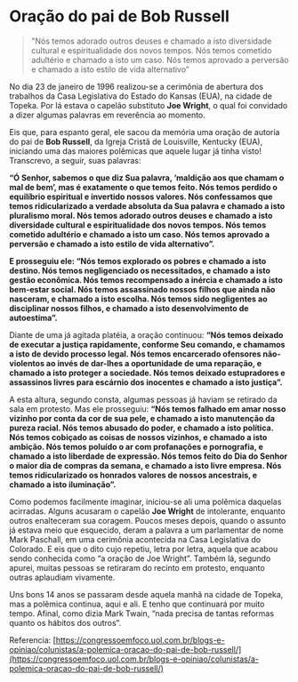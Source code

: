 # Oração do pai de Bob Russell

> "Nós temos adorado outros deuses e chamado a isto diversidade cultural e espiritualidade dos novos tempos. Nós temos cometido adultério e chamado a isto um caso. Nós temos aprovado a perversão e chamado a isto estilo de vida alternativo”

No dia 23 de janeiro de 1996 realizou-se a cerimônia de abertura dos trabalhos da Casa Legislativa do Estado do Kansas (EUA), na cidade de Topeka. Por lá estava o capelão substituto **Joe Wright**, o qual foi convidado a dizer algumas palavras em reverência ao momento.

Eis que, para espanto geral, ele sacou da memória uma oração de autoria do pai de **Bob Russell**, da Igreja Cristã de Louisville, Kentucky (EUA), iniciando uma das maiores polêmicas que aquele lugar já tinha visto! Transcrevo, a seguir, suas palavras:

**“Ó Senhor, sabemos o que diz Sua palavra, ‘maldição aos que chamam o mal de bem’, mas é exatamente o que temos feito. Nós temos perdido o equilíbrio espiritual e invertido nossos valores. Nós confessamos que temos ridicularizado a verdade absoluta da Sua palavra e chamado a isto pluralismo moral. Nós temos adorado outros deuses e chamado a isto diversidade cultural e espiritualidade dos novos tempos. Nós temos cometido adultério e chamado a isto um caso. Nós temos aprovado a perversão e chamado a isto estilo de vida alternativo”.**

**E prosseguiu ele: “Nós temos explorado os pobres e chamado a isto destino. Nós temos negligenciado os necessitados, e chamado a isto gestão econômica. Nós temos recompensado a inércia e chamado a isto bem-estar social. Nós temos assassinado nossos filhos que ainda não nasceram, e chamado a isto escolha. Nós temos sido negligentes ao disciplinar nossos filhos, e chamado a isto desenvolvimento de autoestima”.**

Diante de uma já agitada platéia, a oração continuou: **“Nós temos deixado de executar a justiça rapidamente, conforme Seu comando, e chamamos a isto de devido processo legal. Nós temos encarcerado ofensores não-violentos ao invés de dar-lhes a oportunidade de uma reparação, e chamado a isto proteger a sociedade. Nós temos deixado estupradores e assassinos livres para escárnio dos inocentes e chamado a isto justiça”.**

A esta altura, segundo consta, algumas pessoas já haviam se retirado da sala em protesto. Mas ele prosseguiu: **“Nós temos falhado em amar nosso vizinho por conta da cor de sua pele, e chamado a isto manutenção da pureza racial. Nós temos abusado do poder, e chamado a isto política. Nós temos cobiçado as coisas de nossos vizinhos, e chamado a isto ambição. Nós temos poluído o ar com profanações e pornografia, e chamado a isto liberdade de expressão. Nós temos feito do Dia do Senhor o maior dia de compras da semana, e chamado a isto livre empresa. Nós temos ridicularizado os honrados valores de nossos ancestrais, e chamado a isto iluminação”.**

Como podemos facilmente imaginar, iniciou-se ali uma polêmica daquelas acirradas. Alguns acusaram o capelão **Joe Wright** de intolerante, enquanto outros enalteceram sua coragem. Poucos meses depois, quando o assunto já estava meio que esquecido, deram a palavra a um parlamentar de nome Mark Paschall, em uma cerimônia acontecida na Casa Legislativa do Colorado. E eis que o dito cujo repetiu, letra por letra, aquela que acabou sendo conhecida como “a oração de Joe Wright”. Também lá, segundo apurei, muitas pessoas se retiraram do recinto em protesto, enquanto outras aplaudiam vivamente.

Uns bons 14 anos se passaram desde aquela manhã na cidade de Topeka, mas a polêmica continua, aqui e ali. E tenho que continuará por muito tempo. Afinal, como dizia Mark Twain, “nada precisa de tantas reformas quanto os hábitos dos outros”.

Referencia: [https://congressoemfoco.uol.com.br/blogs-e-opiniao/colunistas/a-polemica-oracao-do-pai-de-bob-russell/](https://congressoemfoco.uol.com.br/blogs-e-opiniao/colunistas/a-polemica-oracao-do-pai-de-bob-russell/)